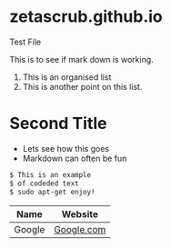 # zetascrub.github.io
 Test File

This is to see if mark down is working.

1. This is an organised list
2. This is another point on this list.

# Second Title

 - Lets see how this goes
 - Markdown can often be fun
 
 ```sh
$ This is an example
$ of codeded text
$ sudo apt-get enjoy!
```


| Name | Website |
| ------ | ------ |
| Google | [Google.com](https://www.google.com "Google's Homepage") |
